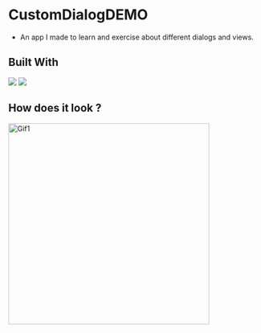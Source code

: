 # CustomDialogDEMO

- An app I made to learn and exercise about different dialogs and views.

## Built With 

<code><img src="https://www.vectorlogo.zone/logos/kotlinlang/kotlinlang-ar21.svg"></code>
<code><img src="https://www.vectorlogo.zone/logos/android/android-ar21.svg"></code>

## How does it look ?

<p>
<img height= "400" src="https://media.giphy.com/media/QWQvYGdRzoyv9jlmy4/giphy.gif" alt="Gif1" />
</p>

